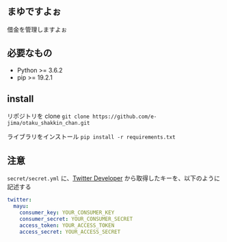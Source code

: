 ## まゆですよぉ
借金を管理しますよぉ

## 必要なもの
* Python >= 3.6.2
* pip >= 19.2.1


## install
リポジトリを clone
`git clone https://github.com/e-jima/otaku_shakkin_chan.git`

ライブラリをインストール
`pip install -r requirements.txt`

## 注意
`secret/secret.yml` に、[Twitter Developer]([https://developer.twitter.com/]) から取得したキーを、以下のように記述する

```secret.yml
twitter:
  mayu:
    consumer_key: YOUR_CONSUMER_KEY
    consumer_secret: YOUR_CONSUMER_SECRET
    access_token: YOUR_ACCESS_TOKEN
    access_secret: YOUR_ACCESS_SECRET
```
